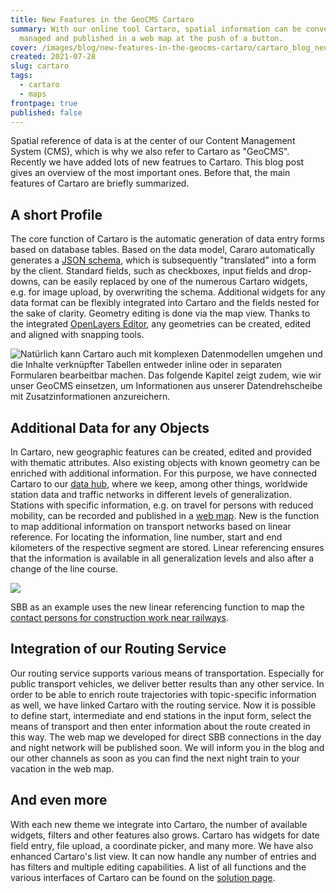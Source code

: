 ```yaml
---
title: New Features in the GeoCMS Cartaro
summary: With our online tool Cartaro, spatial information can be conveniently
  managed and published in a web map at the push of a button.
cover: /images/blog/new-features-in-the-geocms-cartaro/cartaro_blog_neu.png
created: 2021-07-28
slug: cartaro
tags:
  - cartaro
  - maps
frontpage: true
published: false
---
```

<!--StartFragment-->

Spatial reference of data is at the center of our Content Management System (CMS), which is why we also refer to Cartaro as "GeoCMS". Recently we have added lots of new featrues to Cartaro. This blog post gives an overview of the most important ones. Before that, the main features of Cartaro are briefly summarized.

## A short Profile

The core function of Cartaro is the automatic generation of data entry forms based on database tables. Based on the data model, Cararo automatically generates a [JSON schema](https://json-schema.org/), which is subsequently "translated" into a form by the client. Standard fields, such as checkboxes, input fields and drop-downs, can be easily replaced by one of the numerous Cartaro widgets, e.g. for image upload, by overwriting the schema. Additional widgets for any data format can be flexibly integrated into Cartaro and the fields nested for the sake of clarity. Geometry editing is done via the map view. Thanks to the integrated [OpenLayers Editor](https://openlayers-editor.geops.de/), any geometries can be created, edited and aligned with snapping tools.

<!--EndFragment-->

![](/images/blog/neue-funktionen-im-geocms-cartaro/cartaro_560.jpg "Natürlich kann Cartaro auch mit komplexen Datenmodellen umgehen und die Inhalte verknüpfter Tabellen entweder inline oder in separaten Formularen bearbeitbar machen. Das folgende Kapitel zeigt zudem, wie wir unser GeoCMS einsetzen, um Informationen aus unserer Datendrehscheibe mit Zusatzinformationen anzureichern.")

<!--StartFragment-->

## Additional Data for any Objects

In Cartaro, new geographic features can be created, edited and provided with thematic attributes. Also existing objects with known geometry can be enriched with additional information. For this purpose, we have connected Cartaro to our [data hub](https://geops.ch/solution/transit-data-hub), where we keep, among other things, worldwide station data and traffic networks in different levels of generalization. Stations with specific information, e.g. on travel for persons with reduced mobility, can be recorded and published in a [web map](https://maps.trafimage.ch/ch.sbb.handicap). New is the function to map additional information on transport networks based on linear reference. For locating the information, line number, start and end kilometers of the respective segment are stored. Linear referencing ensures that the information is available in all generalization levels and also after a change of the line course.

<!--EndFragment-->

![](/images/blog/new-features-in-the-geocms-cartaro/cartaro_03.jpg)

SBB as an example uses the new linear referencing function to map the [contact persons for construction work near railways](https://maps.trafimage.ch/ch.sbb.regionenkarte.public).

## Integration of our Routing Service

Our routing service supports various means of transportation. Especially for public transport vehicles, we deliver better results than any other service. In order to be able to enrich route trajectories with topic-specific information as well, we have linked Cartaro with the routing service. Now it is possible to define start, intermediate and end stations in the input form, select the means of transport and then enter information about the route created in this way. The web map we developed for direct SBB connections in the day and night network will be published soon. We will inform you in the blog and our other channels as soon as you can find the next night train to your vacation in the web map.

## And even more

With each new theme we integrate into Cartaro, the number of available widgets, filters and other features also grows. Cartaro has widgets for date field entry, file upload, a coordinate picker, and many more. We have also enhanced Cartaro's list view. It can now handle any number of entries and has filters and multiple editing capabilities. A list of all functions and the various interfaces of Cartaro can be found on the [solution page](https://geops.ch/solution).

<!--EndFragment-->